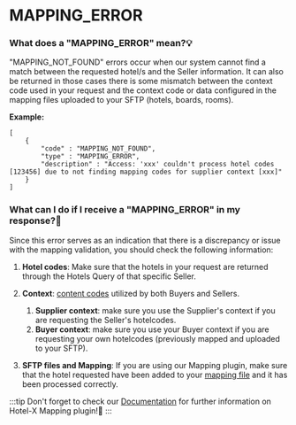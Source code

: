 ﻿---
sidebar_position: 23
---

# MAPPING_ERROR

### What does a "MAPPING_ERROR" mean?💡
"MAPPING_NOT_FOUND" errors occur when our system cannot find a match between the requested hotel/s and the Seller information. It can also be returned in those cases there is some mismatch between the context code used in your request and the context code or data configured in the mapping files uploaded to your SFTP (hotels, boards, rooms).

**Example:**

```
[
    {
        "code" : "MAPPING_NOT_FOUND",
        "type" : "MAPPING_ERROR",
        "description" : "Access: 'xxx' couldn't process hotel codes [123456] due to not finding mapping codes for supplier context [xxx]"
    }
]
```

### What can I do if I receive a "MAPPING_ERROR" in my response?🔎
Since this error serves as an indication that there is a discrepancy or issue with the mapping validation, you should check the following information:

1. **Hotel codes**: Make sure that the hotels in your request are returned through the Hotels Query of that specific Seller.
1. **Context**: [content codes](/kb/our-products/are-you-a-buyer/getting-started-with-hotel-x-buyers-api/hotel-x-credentials) utilized by both Buyers and Sellers.
	1. **Supplier context**: make sure you use the Supplier's context if you are requesting the Seller's hotelcodes.
	1. **Buyer context**: make sure you use your Buyer context if you are requesting your own hotelcodes (previously mapped and uploaded to your SFTP).

1. **SFTP files and Mapping**: If you are using our Mapping plugin, make sure that the hotel requested have been added to your [mapping file](/docs/apis/for-buyers/hotel-x-pull-buyers-api/plugins/mapping) and it has been processed correctly.

:::tip
Don't forget to check our [Documentation](/docs/apis/for-buyers/hotel-x-pull-buyers-api/plugins/mapping) for further information on Hotel-X Mapping plugin!🚀
:::